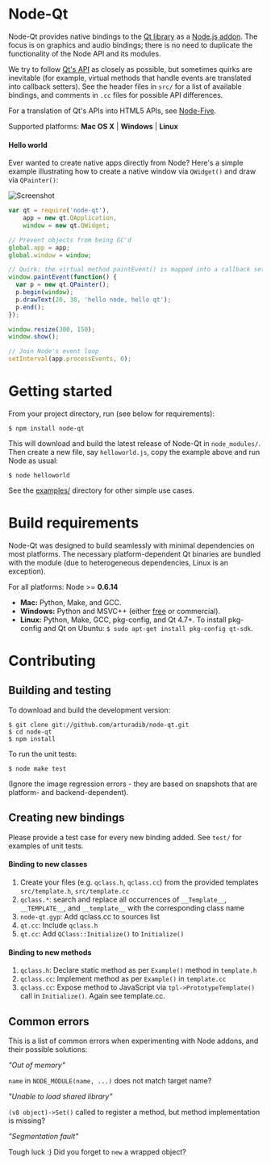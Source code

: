 # Node-Qt

Node-Qt provides native bindings to the [Qt library](http://developer.qt.nokia.com/doc/qt-4.8/) as a [Node.js addon](http://nodejs.org/docs/latest/api/addons.html). The focus is on graphics and audio bindings; there is no need to duplicate the functionality of the Node API and its modules.

We try to follow [Qt's API](http://developer.qt.nokia.com/doc/qt-4.8/) as closely as possible, but sometimes quirks are inevitable (for example, virtual methods that handle events are translated into callback setters). See the header files in `src/` for a list of available bindings, and comments in `.cc` files for possible API differences. 

For a translation of Qt's APIs into HTML5 APIs, see [Node-Five](http://github.com/arturadib/node-five).

Supported platforms: **Mac OS X** | **Windows** | **Linux**


#### Hello world

Ever wanted to create native apps directly from Node? Here's a simple example illustrating how to create a native window via `QWidget()` and draw via `QPainter()`:

![Screenshot](https://github.com/arturadib/node-qt/raw/master/examples/helloworld.png)

```javascript
var qt = require('node-qt'),
    app = new qt.QApplication,
    window = new qt.QWidget;

// Prevent objects from being GC'd
global.app = app;
global.window = window;

// Quirk: the virtual method paintEvent() is mapped into a callback setter
window.paintEvent(function() {
  var p = new qt.QPainter();
  p.begin(window);
  p.drawText(20, 30, 'hello node, hello qt');
  p.end();
});

window.resize(300, 150);
window.show();

// Join Node's event loop
setInterval(app.processEvents, 0);
```











# Getting started

From your project directory, run (see below for requirements):

```
$ npm install node-qt
```

This will download and build the latest release of Node-Qt in `node_modules/`. Then create a new file, say `helloworld.js`, copy the example above and run Node as usual:

```
$ node helloworld
```

See the [examples/](https://github.com/arturadib/node-qt/tree/master/examples) directory for other simple use cases.











# Build requirements

Node-Qt was designed to build seamlessly with minimal dependencies on most platforms. The necessary platform-dependent Qt binaries are bundled with the module (due to heterogeneous dependencies, Linux is an exception).

For all platforms: Node >= **0.6.14**

+ **Mac:** Python, Make, and GCC.
+ **Windows:** Python and MSVC++ (either [free](http://www.microsoft.com/visualstudio/en-us/products/2010-editions/visual-cpp-express) or commercial).
+ **Linux:** Python, Make, GCC, pkg-config, and Qt 4.7+. To install pkg-config and Qt on Ubuntu: `$ sudo apt-get install pkg-config qt-sdk`.














# Contributing



## Building and testing

To download and build the development version:

```
$ git clone git://github.com/arturadib/node-qt.git
$ cd node-qt
$ npm install
```

To run the unit tests:

```
$ node make test
```

(Ignore the image regression errors - they are based on snapshots that are platform- and backend-dependent).



## Creating new bindings

Please provide a test case for every new binding added. See `test/` for examples of unit tests.

#### Binding to new classes

1. Create your files (e.g. `qclass.h`, `qclass.cc`) from the provided templates `src/template.h`, `src/template.cc`
2. `qclass.*`: search and replace all occurrences of `__Template__`, `__TEMPLATE__`, and `__template__` with the corresponding class name
3. `node-qt.gyp`: Add qclass.cc to sources list
4. `qt.cc`: Include `qclass.h`
5. `qt.cc`: Add `QClass::Initialize()` to `Initialize()`

#### Binding to new methods

1. `qclass.h`: Declare static method as per `Example()` method in `template.h`
2. `qclass.cc`: Implement method as per `Example()` in `template.cc`
3. `qclass.cc`: Expose method to JavaScript via `tpl->PrototypeTemplate()` call in `Initialize()`. Again see template.cc.


## Common errors

This is a list of common errors when experimenting with Node addons, and their possible solutions:

_"Out of memory"_

`name` in `NODE_MODULE(name, ...)` does not match target name?

_"Unable to load shared library"_

`(v8 object)->Set()` called to register a method, but method implementation 
is missing?

_"Segmentation fault"_

Tough luck :) Did you forget to `new` a wrapped object?
